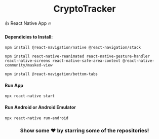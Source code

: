 # <div align="center">CryptoTracker</div>

:+1: React Native App :fire:

#### Dependicies to Install:

```
npm install @react-navigation/native @react-navigation/stack
```

```
npm install react-native-reanimated react-native-gesture-handler react-native-screens react-native-safe-area-context @react-native-community/masked-view
```

```
npm install @react-navigation/bottom-tabs
```

#### Run App

```
npx react-native start
```

#### Run Android or Android Emulator

```
npx react-native run-android
```

### <div align="center"> Show some ❤️ by starring some of the repositories! </div>
